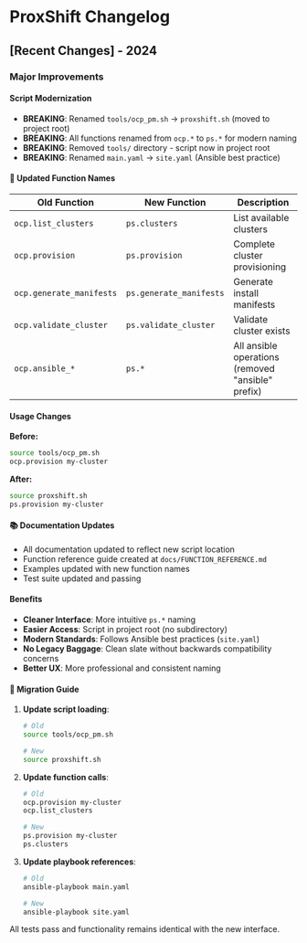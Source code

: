 # ProxShift Changelog

## [Recent Changes] - 2024

### Major Improvements

#### **Script Modernization**
- **BREAKING**: Renamed `tools/ocp_pm.sh` → `proxshift.sh` (moved to project root)
- **BREAKING**: All functions renamed from `ocp.*` to `ps.*` for modern naming
- **BREAKING**: Removed `tools/` directory - script now in project root
- **BREAKING**: Renamed `main.yaml` → `site.yaml` (Ansible best practice)

#### 📝 **Updated Function Names**
| Old Function | New Function | Description |
|--------------|--------------|-------------|
| `ocp.list_clusters` | `ps.clusters` | List available clusters |
| `ocp.provision` | `ps.provision` | Complete cluster provisioning |
| `ocp.generate_manifests` | `ps.generate_manifests` | Generate install manifests |
| `ocp.validate_cluster` | `ps.validate_cluster` | Validate cluster exists |
| `ocp.ansible_*` | `ps.*` | All ansible operations (removed "ansible" prefix) |

#### **Usage Changes**
**Before:**
```bash
source tools/ocp_pm.sh
ocp.provision my-cluster
```

**After:**
```bash
source proxshift.sh
ps.provision my-cluster
```

#### 📚 **Documentation Updates**
- All documentation updated to reflect new script location
- Function reference guide created at `docs/FUNCTION_REFERENCE.md`
- Examples updated with new function names
- Test suite updated and passing

#### **Benefits**
- **Cleaner Interface**: More intuitive `ps.*` naming
- **Easier Access**: Script in project root (no subdirectory)
- **Modern Standards**: Follows Ansible best practices (`site.yaml`)
- **No Legacy Baggage**: Clean slate without backwards compatibility concerns
- **Better UX**: More professional and consistent naming

#### 🔄 **Migration Guide**
1. **Update script loading**:
   ```bash
   # Old
   source tools/ocp_pm.sh
   
   # New  
   source proxshift.sh
   ```

2. **Update function calls**:
   ```bash
   # Old
   ocp.provision my-cluster
   ocp.list_clusters
   
   # New
   ps.provision my-cluster  
   ps.clusters
   ```

3. **Update playbook references**:
   ```bash
   # Old
   ansible-playbook main.yaml
   
   # New
   ansible-playbook site.yaml
   ```

All tests pass and functionality remains identical with the new interface.
